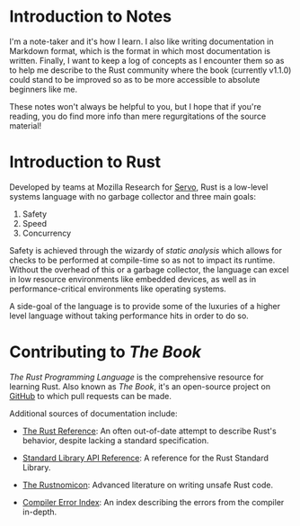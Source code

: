 # Introduction to Notes

I'm a note-taker and it's how I learn. I also like writing documentation in
Markdown format, which is the format in which most documentation is written.
Finally, I want to keep a log of concepts as I encounter them so as to help
me describe to the Rust community where the book (currently v1.1.0) could
stand to be improved so as to be more accessible to absolute beginners like me.

These notes won't always be helpful to you, but I hope that if you're reading,
you do find more info than mere regurgitations of the source material!

# Introduction to Rust

Developed by teams at Mozilla Research for [Servo](https://servo.org/), Rust
is a low-level systems language with no garbage collector and three main goals:

 1. Safety
 2. Speed
 3. Concurrency

Safety is achieved through the wizardy of _static analysis_ which allows for
checks to be performed at compile-time so as not to impact its runtime. Without
the overhead of this or a garbage collector, the language can excel in low
resource environments like embedded devices, as well as in performance-critical
environments like operating systems.

A side-goal of the language is to provide some of the luxuries of a higher
level language without taking performance hits in order to do so.

# Contributing to _The Book_

_The Rust Programming Language_ is the comprehensive resource for learning
Rust. Also known as _The Book_, it's an open-source project on
[GitHub](https://github.com/rust-lang/rust/tree/master/src/doc/book) to which
pull requests can be made.

Additional sources of documentation include:

 - [The Rust Reference](https://doc.rust-lang.org/reference.html): An often
    out-of-date attempt to describe Rust's behavior, despite lacking a standard
    specification.

 - [Standard Library API Reference](https://doc.rust-lang.org/std): A reference
    for the Rust Standard Library.

 - [The Rustnomicon](https://doc.rust-lang.org/nomicon): Advanced literature on
    writing unsafe Rust code.

 - [Compiler Error Index](https://doc.rust-lang.org/error-index.html): An index
    describing the errors from the compiler in-depth.
